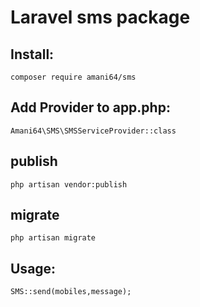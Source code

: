 
# Laravel sms package

## Install: 
`composer require amani64/sms`

## Add Provider to app.php: 
`Amani64\SMS\SMSServiceProvider::class`

## publish
`php artisan vendor:publish`

## migrate
`php artisan migrate`

## Usage: 
`SMS::send(mobiles,message);`
